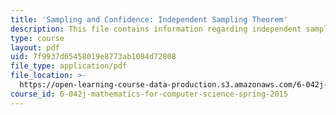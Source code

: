 ```yaml
---
title: 'Sampling and Confidence: Independent Sampling Theorem'
description: This file contains information regarding independent sampling theorem.
type: course
layout: pdf
uid: 7f9937d65458019e8773ab1084d72808
file_type: application/pdf
file_location: >-
  https://open-learning-course-data-production.s3.amazonaws.com/6-042j-mathematics-for-computer-science-spring-2015/7f9937d65458019e8773ab1084d72808_MIT6_042JS15_IndependSmpling.pdf
course_id: 6-042j-mathematics-for-computer-science-spring-2015
---
```

